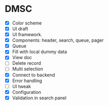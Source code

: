 # DMSC

- [x] Color scheme
- [x] UI draft
- [x] UI framework. 
- [x] Components: header, search, queue, pager
- [x] Queue
- [x] Fill with local dummy data
- [x] View doc
- [ ] Delete record
- [ ] Multi selection
- [x] Connect to backend
- [x] Error handling
- [ ] UI tweak
- [x] Configuration
- [x] Validation in search panel 